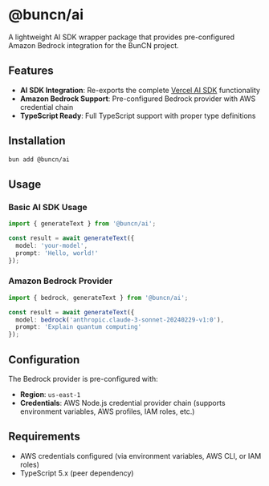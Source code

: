 # @buncn/ai

A lightweight AI SDK wrapper package that provides pre-configured Amazon Bedrock integration for the BunCN project.

## Features

- **AI SDK Integration**: Re-exports the complete [Vercel AI SDK](https://sdk.vercel.ai/docs) functionality
- **Amazon Bedrock Support**: Pre-configured Bedrock provider with AWS credential chain
- **TypeScript Ready**: Full TypeScript support with proper type definitions

## Installation

```bash
bun add @buncn/ai
```

## Usage

### Basic AI SDK Usage

```typescript
import { generateText } from '@buncn/ai';

const result = await generateText({
  model: 'your-model',
  prompt: 'Hello, world!'
});
```

### Amazon Bedrock Provider

```typescript
import { bedrock, generateText } from '@buncn/ai';

const result = await generateText({
  model: bedrock('anthropic.claude-3-sonnet-20240229-v1:0'),
  prompt: 'Explain quantum computing'
});
```

## Configuration

The Bedrock provider is pre-configured with:
- **Region**: `us-east-1`
- **Credentials**: AWS Node.js credential provider chain (supports environment variables, AWS profiles, IAM roles, etc.)

## Requirements

- AWS credentials configured (via environment variables, AWS CLI, or IAM roles)
- TypeScript 5.x (peer dependency)
